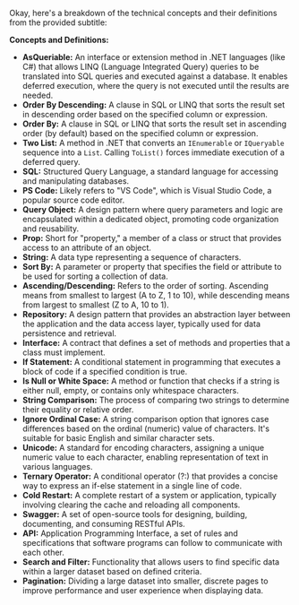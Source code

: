 Okay, here's a breakdown of the technical concepts and their definitions from the provided subtitle:

**Concepts and Definitions:**

*   **AsQueriable:** An interface or extension method in .NET languages (like C#) that allows LINQ (Language Integrated Query) queries to be translated into SQL queries and executed against a database. It enables deferred execution, where the query is not executed until the results are needed.
*   **Order By Descending:** A clause in SQL or LINQ that sorts the result set in descending order based on the specified column or expression.
*   **Order By:** A clause in SQL or LINQ that sorts the result set in ascending order (by default) based on the specified column or expression.
*   **Two List:** A method in .NET that converts an `IEnumerable` or `IQueryable` sequence into a `List`. Calling `ToList()` forces immediate execution of a deferred query.
*   **SQL:** Structured Query Language, a standard language for accessing and manipulating databases.
*   **PS Code:** Likely refers to "VS Code", which is Visual Studio Code, a popular source code editor.
*   **Query Object:** A design pattern where query parameters and logic are encapsulated within a dedicated object, promoting code organization and reusability.
*   **Prop:** Short for "property," a member of a class or struct that provides access to an attribute of an object.
*   **String:** A data type representing a sequence of characters.
*   **Sort By:** A parameter or property that specifies the field or attribute to be used for sorting a collection of data.
*   **Ascending/Descending:** Refers to the order of sorting. Ascending means from smallest to largest (A to Z, 1 to 10), while descending means from largest to smallest (Z to A, 10 to 1).
*   **Repository:** A design pattern that provides an abstraction layer between the application and the data access layer, typically used for data persistence and retrieval.
*   **Interface:** A contract that defines a set of methods and properties that a class must implement.
*   **If Statement:** A conditional statement in programming that executes a block of code if a specified condition is true.
*   **Is Null or White Space:** A method or function that checks if a string is either null, empty, or contains only whitespace characters.
*   **String Comparison:** The process of comparing two strings to determine their equality or relative order.
*   **Ignore Ordinal Case:** A string comparison option that ignores case differences based on the ordinal (numeric) value of characters. It's suitable for basic English and similar character sets.
*   **Unicode:** A standard for encoding characters, assigning a unique numeric value to each character, enabling representation of text in various languages.
*   **Ternary Operator:** A conditional operator (?:) that provides a concise way to express an if-else statement in a single line of code.
*   **Cold Restart:** A complete restart of a system or application, typically involving clearing the cache and reloading all components.
*   **Swagger:** A set of open-source tools for designing, building, documenting, and consuming RESTful APIs.
*   **API:** Application Programming Interface, a set of rules and specifications that software programs can follow to communicate with each other.
*   **Search and Filter:** Functionality that allows users to find specific data within a larger dataset based on defined criteria.
*   **Pagination:** Dividing a large dataset into smaller, discrete pages to improve performance and user experience when displaying data.